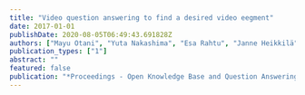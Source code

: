 ```yaml
---
title: "Video question answering to find a desired video eegment"
date: 2017-01-01
publishDate: 2020-08-05T06:49:43.691828Z
authors: ["Mayu Otani", "Yuta Nakashima", "Esa Rahtu", "Janne Heikkilä"]
publication_types: ["1"]
abstract: ""
featured: false
publication: "*Proceedings - Open Knowledge Base and Question Answering Workshop at SIGIR*"
---
```


